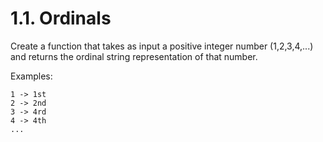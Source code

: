# 1.1. Ordinals

Create a function that takes as input a positive integer number (1,2,3,4,...)
and returns the ordinal string representation of that number.

Examples:

```
1 -> 1st
2 -> 2nd
3 -> 4rd
4 -> 4th
...
```
